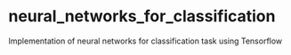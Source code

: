 # neural_networks_for_classification
Implementation of neural networks for classification task using Tensorflow
